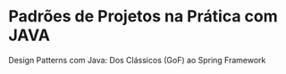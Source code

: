 # Padrões de Projetos na Prática com JAVA
 Design Patterns com Java: Dos Clássicos (GoF) ao Spring Framework
